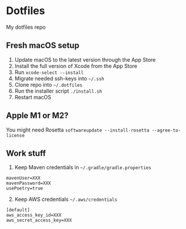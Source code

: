 # Dotfiles

My dotfiles repo

## Fresh macOS setup

1. Update macOS to the latest version through the App Store
2. Install the full version of Xcode from the App Store
3. Run `xcode-select --install`
4. Migrate needed ssh-keys into `~/.ssh`
5. Clone repo into `~/.dotfiles`
6. Run the installer script `./install.sh`
7. Restart macOS

## Apple M1 or M2?

You might need Rosetta `softwareupdate --install-rosetta --agree-to-license`

## Work stuff
1. Keep Maven credentials in `~/.gradle/gradle.properties`

```shell
mavenUser=XXX
mavenPassword=XXX
usePoetry=true
```

2. Keep AWS credentials `~/.aws/credentials`

```
[default]
aws_access_key_id=XXX
aws_secret_access_key=XXX
```
